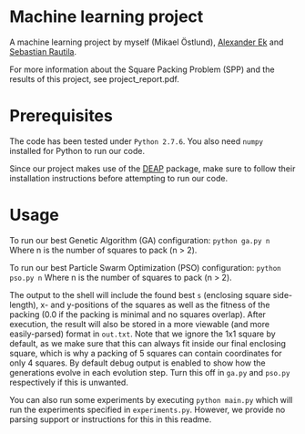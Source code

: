 # Machine learning project
A machine learning project by myself (Mikael Östlund), [Alexander Ek](https://github.com/aekh) and [Sebastian Rautila](https://github.com/SRautila).

For more information about the Square Packing Problem (SPP) and the results of this project, see project_report.pdf.

# Prerequisites
The code has been tested under `Python 2.7.6`.
You also need `numpy` installed for Python to run our code.

Since our project makes use of the [DEAP](https://github.com/DEAP/deap) package, make sure to follow their installation instructions before attempting to run our code.

# Usage
To run our best Genetic Algorithm (GA) configuration:
`python ga.py n`
Where n is the number of squares to pack (n > 2).

To run our best Particle Swarm Optimization (PSO) configuration:
`python pso.py n`
Where n is the number of squares to pack (n > 2).

The output to the shell will include the found best `s` (enclosing square side-length),  x- and y-positions of the squares as well as the fitness of the packing (0.0 if the packing is minimal and no squares overlap). After execution, the result will also be stored in a more viewable (and more easily-parsed) format in `out.txt`. Note that we ignore the 1x1 square by default, as we make sure that this can always fit inside our final enclosing square, which is why a packing of 5 squares can contain coordinates for only 4 squares. By default debug output is enabled to show how the generations evolve in each evolution step. Turn this off in `ga.py` and `pso.py` respectively if this is unwanted.

You can also run some experiments by executing
`python main.py`
which will run the experiments specified in `experiments.py`. However, we provide no parsing support or instructions for this in this readme.